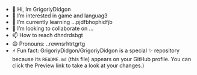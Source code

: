 - 👋 Hi, Im GrigoriyDidgon
- 👀 I’m interested in game and languag3
- 🌱 I’m currently learning ...pjdfbhophidfjb
- 💞️ I’m looking to collaborate on ...
- 📫 How to reach dhndrdsbgt
- 😄 Pronouns: ..rewnsrhtrtgrtg
- ⚡ Fun fact:
GrigoriyDidgon/GrigoriyDidgon is a special ✨ repository because its `README.md` (this file) appears on your GitHub profile.
You can click the Preview link to take a look at your changes.)
